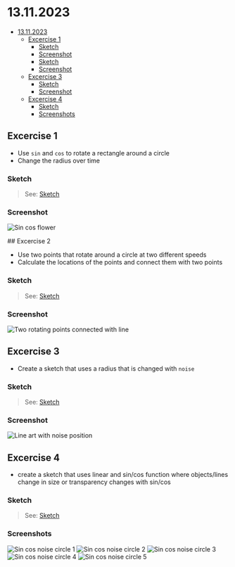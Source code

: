 # 13.11.2023

- [13.11.2023](#13112023)
  - [Excercise 1](#excercise-1)
    - [Sketch](#sketch)
    - [Screenshot](#screenshot)
    - [Sketch](#sketch-1)
    - [Screenshot](#screenshot-1)
  - [Excercise 3](#excercise-3)
    - [Sketch](#sketch-2)
    - [Screenshot](#screenshot-2)
  - [Excercise 4](#excercise-4)
    - [Sketch](#sketch-3)
    - [Screenshots](#screenshots)

## Excercise 1

- Use `sin` and `cos` to rotate a rectangle around a circle
- Change the radius over time

### Sketch

> See: [Sketch](https://editor.p5js.org/stefanvoegelisrf/sketches/cKNCoZfdB)

### Screenshot

![Sin cos flower](sin%20cos%20flower.png)

## Excercise 2

- Use two points that rotate around a circle at two different speeds
- Calculate the locations of the points and connect them with two points

### Sketch

> See: [Sketch](https://editor.p5js.org/stefanvoegelisrf/sketches/nprxp7yRT)

### Screenshot

![Two rotating points connected with line](two%20rotating%20points%20connected%20with%20line.png)

## Excercise 3

- Create a sketch that uses a radius that is changed with `noise`

### Sketch

> See: [Sketch](https://editor.p5js.org/stefanvoegelisrf/sketches/DNxrYoimJ)

### Screenshot

![Line art with noise position](line%20art%20with%20noise%20position.png)

## Excercise 4

- create a sketch that uses linear and sin/cos function where objects/lines change in size or transparency changes with sin/cos

### Sketch

> See: [Sketch](https://editor.p5js.org/stefanvoegelisrf/sketches/-2fYBgSLF)

### Screenshots

![Sin cos noise circle 1](sin%20cos%20noise%20circle.png)
![Sin cos noise circle 2](sin%20cos%20noise%20circle%202.png)
![Sin cos noise circle 3](sin%20cos%20noise%20circle%203.png)
![Sin cos noise circle 4](sin%20cos%20noise%20circle%204.png)
![Sin cos noise circle 5](sin%20cos%20noise%20circle%205.png)